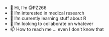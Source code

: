 - 👋 Hi, I’m @PZ266
- 👀 I’m interested in medical research
- 🌱 I’m currently learning stuff about R
- 💞️ I’m looking to collaborate on whatever
- 📫 How to reach me ... even I don't know that 

<!---
PZ266/PZ266 is a ✨ special ✨ repository because its `README.md` (this file) appears on your GitHub profile.
You can click the Preview link to take a look at your changes.
--->
